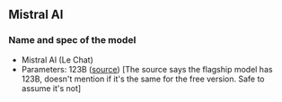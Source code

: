 ## Mistral AI

### Name and spec of the model

- Mistral AI (Le Chat)
- Parameters: 123B ([source](https://cerebras.ai/blog/mistral-le-chat)) [The source says the flagship model has 123B, doesn't mention if it's the same for the free version. Safe to assume it's not]

